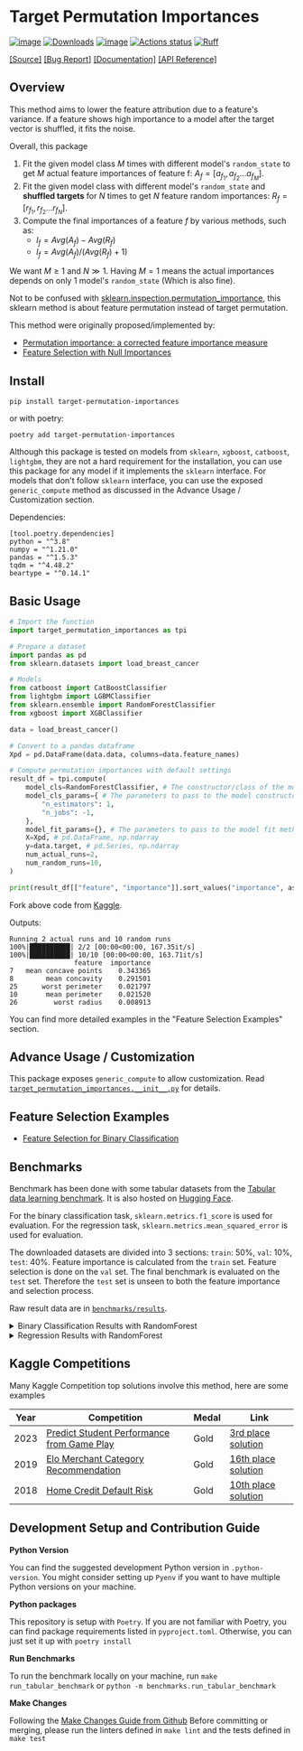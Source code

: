 # Target Permutation Importances

[![image](https://img.shields.io/pypi/v/target-permutation-importances.svg)](https://pypi.python.org/pypi/target-permutation-importances)
[![Downloads](https://static.pepy.tech/badge/target-permutation-importances)](https://pepy.tech/project/target-permutation-importances)
[![image](https://img.shields.io/pypi/pyversions/target-permutation-importances.svg)](https://pypi.python.org/pypi/target-permutation-importances)
[![Actions status](https://github.com/kingychiu/target-permutation-importances/workflows/CI/badge.svg)](https://github.com/kingychiu/target-permutation-importances/actions/workflows/main.yaml)
[![Ruff](https://img.shields.io/endpoint?url=https://raw.githubusercontent.com/charliermarsh/ruff/main/assets/badge/v2.json)](https://github.com/kingychiu/target-permutation-importances)

[[Source]](https://github.com/kingychiu/target-permutation-importances/)
[[Bug Report]](https://github.com/kingychiu/target-permutation-importances/issues/)
[[Documentation]](https://target-permutation-importances.readthedocs.io/en/latest/)
[[API Reference]](https://target-permutation-importances.readthedocs.io/en/latest/reference/)

## Overview
This method aims to lower the feature attribution due to a feature's variance.
If a feature shows high importance to a model after the target vector is shuffled, it fits the noise.

Overall, this package 

1. Fit the given model class $M$ times with different model's `random_state` to get $M$ actual feature importances of feature f: $A_f = [a_{f_1},a_{f_2}...a_{f_M}]$.
2. Fit the given model class with different model's `random_state` and **shuffled targets** for $N$ times to get $N$ feature random importances: $R_f = [r_{f_1},r_{f_2}...r_{f_N}]$.
3. Compute the final importances of a feature $f$ by various methods, such as:
    - $I_f = Avg(A_f) - Avg(R_f)$
    - $I_f = Avg(A_f) / (Avg(R_f) + 1)$

We want $M \ge 1$ and $N \gg 1$. Having $M=1$ means the actual importances depends on only 1 model's `random_state` (Which is also fine).

Not to be confused with [sklearn.inspection.permutation_importance](https://scikit-learn.org/stable/modules/generated/sklearn.inspection.permutation_importance.html#sklearn.inspection.permutation_importance),
this sklearn method is about feature permutation instead of target permutation.

This method were originally proposed/implemented by:
- [Permutation importance: a corrected feature importance measure](https://academic.oup.com/bioinformatics/article/26/10/1340/193348)
- [Feature Selection with Null Importances
](https://www.kaggle.com/code/ogrellier/feature-selection-with-null-importances/notebook)


## Install

```
pip install target-permutation-importances
```
or with poetry:
```
poetry add target-permutation-importances
```

Although this package is tested on models from `sklearn`, `xgboost`, `catboost`, `lightgbm`, they are not
a hard requirement for the installation, you can use this package for any model if it implements the `sklearn` interface.
For models that don't follow `sklearn` interface, you can use the exposed `generic_compute` method as discussed in the 
Advance Usage / Customization section.

Dependencies:
```
[tool.poetry.dependencies]
python = "^3.8"
numpy = "^1.21.0"
pandas = "^1.5.3"
tqdm = "^4.48.2"
beartype = "^0.14.1"
```


## Basic Usage

```python
# Import the function
import target_permutation_importances as tpi

# Prepare a dataset
import pandas as pd
from sklearn.datasets import load_breast_cancer

# Models
from catboost import CatBoostClassifier
from lightgbm import LGBMClassifier
from sklearn.ensemble import RandomForestClassifier
from xgboost import XGBClassifier

data = load_breast_cancer()

# Convert to a pandas dataframe
Xpd = pd.DataFrame(data.data, columns=data.feature_names)

# Compute permutation importances with default settings
result_df = tpi.compute(
    model_cls=RandomForestClassifier, # The constructor/class of the model.
    model_cls_params={ # The parameters to pass to the model constructor. Update this based on your needs.
        "n_estimators": 1,
        "n_jobs": -1,
    },
    model_fit_params={}, # The parameters to pass to the model fit method. Update this based on your needs.
    X=Xpd, # pd.DataFrame, np.ndarray
    y=data.target, # pd.Series, np.ndarray
    num_actual_runs=2,
    num_random_runs=10,
)

print(result_df[["feature", "importance"]].sort_values("importance", ascending=False).head())
```
Fork above code from [Kaggle](https://www.kaggle.com/code/kingychiu/target-permutation-importances-basic-usage/notebook).

Outputs:
```
Running 2 actual runs and 10 random runs
100%|██████████| 2/2 [00:00<00:00, 167.35it/s]
100%|██████████| 10/10 [00:00<00:00, 163.71it/s]
                feature  importance
7   mean concave points    0.343365
8        mean concavity    0.291501
25      worst perimeter    0.021797
10       mean perimeter    0.021520
26         worst radius    0.008913
```

You can find more detailed examples in the "Feature Selection Examples" section.

## Advance Usage / Customization
This package exposes `generic_compute` to allow customization.
Read [`target_permutation_importances.__init__.py`](https://github.com/kingychiu/target-permutation-importances/blob/main/target_permutation_importances/__init__.py) for details.


## Feature Selection Examples
- [Feature Selection for Binary Classification](https://www.kaggle.com/code/kingychiu/feature-selection-for-binary-classification-task)

## Benchmarks

Benchmark has been done with some tabular datasets from the [Tabular data learning benchmark](https://github.com/LeoGrin/tabular-benchmark/tree/main). It is also
hosted on [Hugging Face](https://huggingface.co/datasets/inria-soda/tabular-benchmark).

For the binary classification task, `sklearn.metrics.f1_score` is used for evaluation. For the regression task, `sklearn.metrics.mean_squared_error` is used for evaluation.

The downloaded datasets are divided into 3 sections: `train`: 50%, `val`: 10%, `test`: 40%.
Feature importance is calculated from the `train` set. Feature selection is done on the `val` set. 
The final benchmark is evaluated on the `test` set. Therefore the `test` set is unseen to both the feature importance and selection process.


Raw result data are in [`benchmarks/results`](https://github.com/kingychiu/target-permutation-importances/tree/main/benchmarks/results).

<details>
    <summary>Binary Classification Results with RandomForest</summary>


built-in: The baseline, it is the built-in importances from the model.


| dataset                                         | importances  | feature_reduction | test_f1          |
|-------------------------------------------------|--------------|-------------------|---------------------|
| clf_cat/electricity.csv                         | built-in     | 8->2              | 0.894               |
| clf_cat/electricity.csv                         | **A-R**      | 8->4              | **0.9034**          |
| clf_cat/electricity.csv                         | A/(R+1)      | 8->2              | 0.894               |
| clf_cat/eye_movements.csv                       | built-in     | 23->22            | 0.6169              |
| clf_cat/eye_movements.csv                       | **A-R**      | 23->10            | **0.6772**          |
| clf_cat/eye_movements.csv                       | A/(R+1)      | 23->22            | 0.6212              |
| clf_cat/covertype.csv                           | built-in     | 54->26            | 0.9558              |
| clf_cat/covertype.csv                           | **A-R**      | 54->52            | **0.9586**          |
| clf_cat/covertype.csv                           | A/(R+1)      | 54->30            | 0.9547              |
| clf_cat/albert.csv                              | built-in     | 31->22            | 0.6518              |
| clf_cat/albert.csv                              | **A-R**      | 31->24            | **0.6587**          |
| clf_cat/albert.csv                              | A/(R+1)      | 31->22            | 0.6527              |
| clf_cat/compas-two-years.csv                    | built-in     | 11->10            | 0.6316              |
| clf_cat/compas-two-years.csv                    | **A-R**      | 11->2             | **0.6589**          |
| clf_cat/compas-two-years.csv                    | A/(R+1)      | 11->6             | 0.6335              |
| clf_cat/default-of-credit-card-clients.csv      | built-in     | 21->18            | 0.671               |
| clf_cat/default-of-credit-card-clients.csv      | **A-R**      | 21->17            | **0.6826**          |
| clf_cat/default-of-credit-card-clients.csv      | A/(R+1)      | 21->20            | 0.6797              |
| clf_cat/road-safety.csv                         | **built-in** | 32->31            | **0.7895**          |
| clf_cat/road-safety.csv                         | A-R          | 32->30            | 0.7886              |
| clf_cat/road-safety.csv                         | A/(R+1)      | 32->29            | 0.7893              |
| clf_num/Bioresponse.csv                         | built-in     | 419->295          | 0.7686              |
| clf_num/Bioresponse.csv                         | A-R          | 419->214          | 0.7692              |
| clf_num/Bioresponse.csv                         | **A/(R+1)**  | 419->403          | **0.775**           |
| clf_num/jannis.csv                              | built-in     | 54->22            | 0.7958              |
| clf_num/jannis.csv                              | A-R          | 54->28            | 0.7988              |
| clf_num/jannis.csv                              | **A/(R+1)**  | 54->26            | **0.7998**          |
| clf_num/MiniBooNE.csv                           | built-in     | 50->33            | 0.9306              |
| clf_num/MiniBooNE.csv                           | A-R          | 50->47            | 0.93                |
| clf_num/MiniBooNE.csv                           | **A/(R+1)**  | 50->49            | **0.9316**          |
</details>

<details>
    <summary>Regression Results with RandomForest</summary>

built-in: The baseline, it is the built-in importances from the model.

| dataset                                         | importances  | feature_reduction | test_mse          |
|-------------------------------------------------|--------------|-------------------|---------------------|
| reg_num/cpu_act.csv                             | built-in     | 21->20            | 6.0055              |
| reg_num/cpu_act.csv                             | A-R          | 21->20            | 6.0099              |
| reg_num/cpu_act.csv                             | **A/(R+1)**  | 21->19            | **5.9768**          |
| reg_num/pol.csv                                 | **built-in** | 26->16            | **0.2734**          |
| reg_num/pol.csv                                 | A-R          | 26->26            | 0.278               |
| reg_num/pol.csv                                 | A/(R+1)      | 26->12            | 0.2786              |
| reg_num/elevators.csv                           | built-in     | 16->7             | 8.0447              |
| reg_num/elevators.csv                           | A-R          | 16->15            | 8.3465              |
| reg_num/elevators.csv                           | **A/(R+1)**  | 16->6             | **7.8848**          |
| reg_num/wine_quality.csv                        | built-in     | 11->11            | 0.4109              |
| reg_num/wine_quality.csv                        | **A-R**      | 11->10            | **0.4089**          |
| reg_num/wine_quality.csv                        | A/(R+1)      | 11->11            | 0.4122              |
| reg_num/Ailerons.csv                            | built-in     | 33->12            | 2.8274              |
| reg_num/Ailerons.csv                            | **A-R**      | 33->29            | **2.8125**          |
| reg_num/Ailerons.csv                            | A/(R+1)      | 33->12            | 2.8304              |
| reg_num/yprop_4_1.csv                           | built-in     | 42->26            | 75403.6496          |
| reg_num/yprop_4_1.csv                           | A-R          | 42->41            | 75081.8961          |
| reg_num/yprop_4_1.csv                           | **A/(R+1)**  | 42->32            | **74671.0854**      |
| reg_num/superconduct.csv                        | built-in     | 79->53            | 54470.4924          |
| reg_num/superconduct.csv                        | **A-R**      | 79->63            | **54011.8479**      |
| reg_num/superconduct.csv                        | A/(R+1)      | 79->60            | 54454.3817          |
| reg_cat/topo_2_1.csv                            | built-in     | 255->217          | 76175.864           |
| reg_cat/topo_2_1.csv                            | A-R          | 255->254          | 76206.9714          |
| reg_cat/topo_2_1.csv                            | **A/(R+1)**  | 255->226          | **76140.8313**      |
| reg_cat/Mercedes_Benz_Greener_Manufacturing.csv | **built-in** | 359->6            | **177937.9184**     |
| reg_cat/Mercedes_Benz_Greener_Manufacturing.csv | A-R          | 359->194          | 183405.9763         |
| reg_cat/Mercedes_Benz_Greener_Manufacturing.csv | **A/(R+1)**  | 359->6            | **177937.9184**     |
| reg_cat/house_sales.csv                         | **built-in** | 17->16            | **110072.8755**     |
| reg_cat/house_sales.csv                         | A-R          | 17->17            | 110141.2913         |
| reg_cat/house_sales.csv                         | A/(R+1)      | 17->17            | 110404.0862         |
| reg_cat/nyc-taxi-green-dec-2016.csv             | **built-in** | 16->15            | **10585.6377**      |
| reg_cat/nyc-taxi-green-dec-2016.csv             | A-R          | 16->4             | 10758.4811          |
| reg_cat/nyc-taxi-green-dec-2016.csv             | A/(R+1)      | 16->15            | 10589.5054          |
| reg_cat/Allstate_Claims_Severity.csv            | **built-in** | 124->113          | **1002055785.0415** |
| reg_cat/Allstate_Claims_Severity.csv            | A-R          | 124->124          | 1003019739.9178     |
| reg_cat/Allstate_Claims_Severity.csv            | A/(R+1)      | 124->102          | 1003113924.3013     |


</details>


## Kaggle Competitions
Many Kaggle Competition top solutions involve this method, here are some examples

| Year | Competition                                                                                                                  | Medal | Link                                                                                                                                        |
| ---- | ---------------------------------------------------------------------------------------------------------------------------- | ----- | ------------------------------------------------------------------------------------------------------------------------------------------- |
| 2023 | [Predict Student Performance from Game Play](https://www.kaggle.com/competitions/predict-student-performance-from-game-play) | Gold  | [3rd place solution](https://www.kaggle.com/competitions/predict-student-performance-from-game-play/discussion/420235)                      |
| 2019 | [Elo Merchant Category Recommendation](https://www.kaggle.com/competitions/elo-merchant-category-recommendation/overview)    | Gold  | [16th place solution]([-play/discussion/420235](https://www.kaggle.com/competitions/elo-merchant-category-recommendation/discussion/82166)) |
| 2018 | [Home Credit Default Risk](https://www.kaggle.com/competitions/home-credit-default-risk/overview)                            | Gold  | [10th place solution](https://www.kaggle.com/competitions/home-credit-default-risk/discussion/64598)                                        |


## Development Setup and Contribution Guide
**Python Version**

You can find the suggested development Python version in `.python-version`.
You might consider setting up `Pyenv` if you want to have multiple Python versions on your machine.

**Python packages**

This repository is setup with `Poetry`. If you are not familiar with Poetry, you can find package requirements listed in `pyproject.toml`. 
Otherwise, you can just set it up with `poetry install`

**Run Benchmarks**

To run the benchmark locally on your machine, run `make run_tabular_benchmark` or `python -m benchmarks.run_tabular_benchmark`

**Make Changes**

Following the [Make Changes Guide from Github](https://github.com/github/docs/blob/main/CONTRIBUTING.md#make-changes)
Before committing or merging, please run the linters defined in `make lint` and the tests defined in `make test`

